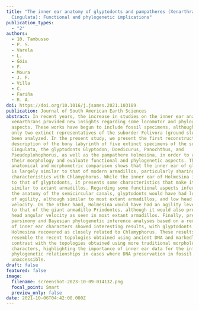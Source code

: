 ```yaml
---
title: "The inner ear anatomy of glyptodonts and pampatheres (Xenarthra,
  Cingulata): Functional and phylogenetic implications"
publication_types:
  - "2"
authors:
  - 10.	Tambusso
  - P. S.
  - Varela
  - L.
  - Góis
  - F.
  - Moura
  - J. F.
  - Villa
  - C.
  - Fariña
  - R. A.
doi: https://doi.org/10.1016/j.jsames.2021.103189
publication: Journal of South American Earth Sciences
abstract: In recent years, the increase in studies on the inner ear anatomy of
  xenarthrans provided new insights regarding some locomotor and phylogenetic
  aspects. These works have begun to include fossil specimens, although so far,
  only two extinct representatives of the suborder Folivora (ground sloths) have
  been analyzed. In the present study, we present the first reconstruction and
  description of the bony labyrinth of five extinct specimens of the suborder
  Cingulata, the glyptodonts Glyptodon, Doedicurus, Panochthus, and
  Pseudoplohophorus, as well as the pampathere Holmesina, in order to analyze
  their morphology and evaluate functional and phylogenetic aspects. The
  anatomical and morphometric comparison shows that the inner ear of glyptodonts
  is largely similar to that of modern armadillos, particularly sharing many
  characteristics with Chlamyphorus. While the inner ear of Holmesina is similar
  to that of glyptodonts, it presents some characteristics that make it more
  similar to extant armadillos. Regarding some functional aspects inferred from
  the anatomy of the semicircular canals, glyptodonts would have had low levels
  of agility, although similar to most extant armadillos, and low head angular
  velocity. On the other hand, Holmesina would have had an agility level similar
  to that of the giant armadillo Priodontes, although it would also present low
  head angular velocity as seen in most extant armadillos. Finally, preliminary
  parsimony and Bayesian phylogenetic inference analyses based on a reduced set
  of inner ear characters showed interesting results, with glyptodonts and
  Holmesina recovered as closely related to Chlamyphorus. These results closely
  resemble the recent topologies obtained using ancient DNA and markedly
  contrast with the topologies obtained using more traditional morphological
  characters, highlighting the importance of inner ear data for the inference of
  phylogenetic relationships in cases where DNA preservation in fossil taxa is
  unaccessible.
draft: false
featured: false
image:
  filename: screenshot-2023-10-09-014132.png
  focal_point: Smart
  preview_only: false
date: 2021-10-06T04:42:00.000Z
---
```

